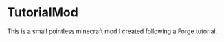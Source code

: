 TutorialMod
===========

This is a small pointless minecraft mod I created following a Forge tutorial.
